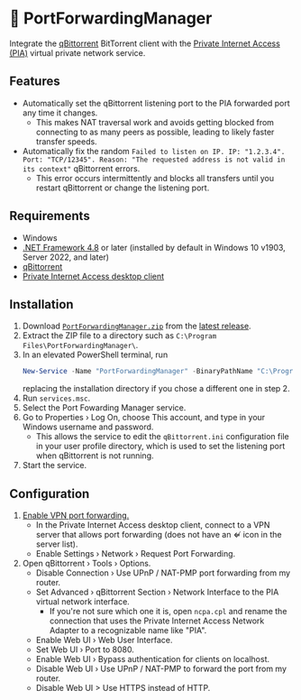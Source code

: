 🚢 PortForwardingManager
===

Integrate the [qBittorrent](https://www.qbittorrent.org) BitTorrent client with the [Private Internet Access (PIA)](https://www.privateinternetaccess.com/) virtual private network service.

## Features
- Automatically set the qBittorrent listening port to the PIA forwarded port any time it changes.
    - This makes NAT traversal work and avoids getting blocked from connecting to as many peers as possible, leading to likely faster transfer speeds.
- Automatically fix the random `Failed to listen on IP. IP: "1.2.3.4". Port: "TCP/12345". Reason: "The requested address is not valid in its context"` qBittorrent errors.
    - This error occurs intermittently and blocks all transfers until you restart qBittorrent or change the listening port.
 
## Requirements
- Windows
- [.NET Framework 4.8](https://dotnet.microsoft.com/en-us/download/dotnet-framework) or later (installed by default in Windows 10 v1903, Server 2022, and later)
- [qBittorrent](https://www.qbittorrent.org/download)
- [Private Internet Access desktop client](https://www.privateinternetaccess.com/download/windows-vpn)

## Installation
1. Download [`PortForwardingManager.zip`](https://github.com/Aldaviva/PortForwardingManager/releases/latest/download/PortForwardingService.zip) from the [latest release](https://github.com/Aldaviva/PortForwardingManager/releases/latest).
1. Extract the ZIP file to a directory such as `C:\Program Files\PortForwardingManager\`.
1. In an elevated PowerShell terminal, run
    ```ps1
    New-Service -Name "PortForwardingManager" -BinaryPathName "C:\Program Files\PortForwardingManager\PortFowardingManager.exe" -DisplayName "Port Forwarding Manager" -Description "Automatically update the qBittorrent listening port to be the Private Internet Access forwarded port whenever it changes."
    ```
    replacing the installation directory if you chose a different one in step 2.
1. Run `services.msc`.
1. Select the Port Fowarding Manager service.
1. Go to Properties › Log On, choose This account, and type in your Windows username and password.
    - This allows the service to edit the `qBittorrent.ini` configuration file in your user profile directory, which is used to set the listening port when qBittorrent is not running.
1. Start the service.

## Configuration
1. [Enable VPN port forwarding.](https://helpdesk.privateinternetaccess.com/kb/articles/how-do-i-enable-port-forwarding-on-my-vpn)
    - In the Private Internet Access desktop client, connect to a VPN server that allows port forwarding (does not have an ⇍ icon in the server list).
    - Enable Settings › Network › Request Port Forwarding.
1. Open qBittorrent › Tools › Options.
    - Disable Connection › Use UPnP / NAT-PMP port forwarding from my router.
    - Set Advanced › qBittorrent Section › Network Interface to the PIA virtual network interface.
        - If you're not sure which one it is, open `ncpa.cpl` and rename the connection that uses the Private Internet Access Network Adapter to a recognizable name like "PIA".
    - Enable Web UI › Web User Interface.
    - Set Web UI › Port to 8080.
    - Enable Web UI › Bypass authentication for clients on localhost.
    - Disable Web UI › Use UPnP / NAT-PMP to forward the port from my router.
    - Disable Web UI > Use HTTPS instead of HTTP.
